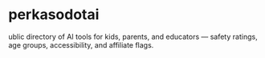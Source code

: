 # perkasodotai
ublic directory of AI tools for kids, parents, and educators — safety ratings, age groups, accessibility, and affiliate flags.
